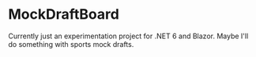 # MockDraftBoard

Currently just an experimentation project for .NET 6 and Blazor. 
Maybe I'll do something with sports mock drafts.
